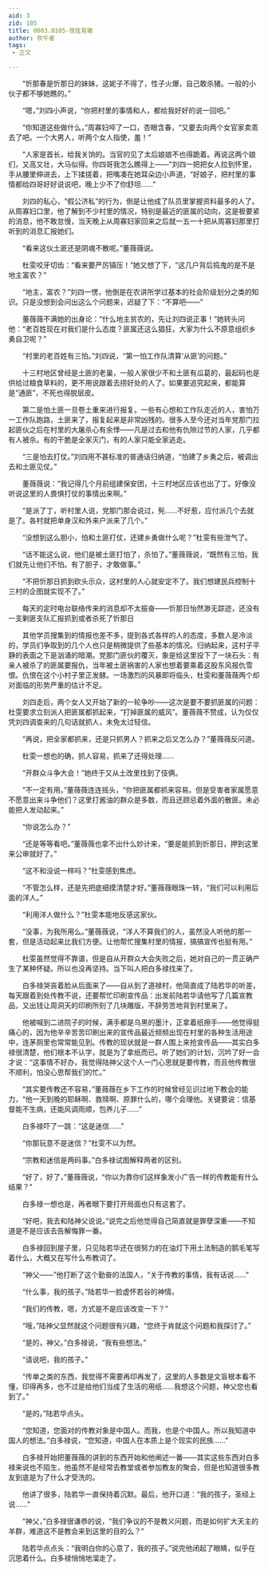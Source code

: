 ```yaml
---
aid: 3
zid: 105
title: 0003.0105-改弦易辙
author: 吹牛者
tags: 
 - 正文

---
```




　　“忻那春是忻那日的妹妹，这妮子不得了，性子火爆，自己敢杀猪。一般的小伙子都不够她瞧的。”

　　“嗯，”刘四小声说，“你把村里的事情和人，都给我好好的说一回吧。”

　　“你知道这些做什么，”周寡妇啐了一口，杏眼含春，“又要去向两个女官家卖乖去了吧。一个大男人，听两个女人指使，羞！”

　　“人家是首长，给我关饷的。当官的见了太后娘娘不也得跪着。再说这两个娘们，又高又壮，大马似得。你四哥我怎么瞧得上——”刘四一把把女人拉到怀里，手从腰里伸进去，上下揉搓着，把嘴凑在她耳朵边小声道，“好娘子，把村里的事情都给四哥好好说说吧，晚上少不了你舒坦……”

　　刘四的私心，“假公济私”的行为，倒是让他成了队员里掌握资料最多的人了。从周寡妇口里，他了解到不少村里的情况，特别是最近的匪属的动向，这是极要紧的消息，他不敢怠慢，当天晚上从周寡妇家回来之后就一五一十把从周寡妇那里打听到的消息汇报她们。

　　“看来这伙土匪还是阴魂不散呢。”董薇薇说。

　　杜雯咬牙切齿：“看来要严厉镇压！”她又想了下，“这几户背后捣鬼的是不是地主富农？”

　　“地主，富农？”刘四一愣，他倒是在农讲所学过基本的社会阶级划分之类的知识。只是没想到会问出这么个问题来，迟疑了下：“不算吧——”

　　董薇薇不满她的出身论：“什么地主贫农的，先让刘四说正事！”她转头问他：“老百姓现在对我们是什么态度？匪属还这么猖狂，大家为什么不原意组织乡勇自卫呢？”

　　“村里的老百姓有三怕。”刘四说，“第一怕工作队清算‘从匪’的问题。”

　　十三村地区曾经是土匪的老巢，一般人家很少不和土匪有瓜葛的，最起码也是供给过粮食草料的，更不用说跟着去捞好处的人了。如果要追究起来，都能算是“通匪”，不死也得脱层皮。

　　第二是怕土匪一旦卷土重来进行报复。一些有心想和工作队走近的人，害怕万一工作队跑路，土匪来了，报复起来是非常凶残的。很多人至今还对当年党那门拉起匪伙之后在村里的大屠杀心有余悸——凡是过去和他有仇隙过节的人家，几乎都有人被杀。有的干脆是全家灭门，有的人家只能全家逃走。

　　“三是怕去打仗。”刘四用不甚标准的普通话归纳道，“怕建了乡勇之后，被调出去和土匪见仗。”

　　董薇薇说：“我记得几个月前组建保安团，十三村地区应该也出了丁。好像没听说这里的人畏惧打仗的事情出来啊。”

　　“是派了丁，听村里人说，党那门那会说过，髡……不好惹，应付派几个去就是了。各村就把单身汉和外来户派来了几个。”

　　“没想到这么胆小，怕和土匪打仗，还建乡勇做什么呢？”杜雯有些泄气了。

　　“话不能这么说，他们是被土匪打怕了，杀怕了。”董薇薇说，“既然有三怕，我们就先让他们不怕。有了胆子，才敢做事。”

　　“不把忻那日抓到砍头示众，这村里的人心就安定不了。我们想建民兵控制十三村的企图就实现不了。”

　　每天的定时电台联络传来的消息却不太振奋——忻那日怡然渺无踪迹，还没有一支剿匪支队汇报抓到或者杀死了忻那日

　　其他学员搜集到的情报也差不多，提到各式各样的人的态度，多数人是冷淡的，学员们争取到的几个人也只是稍微提供了些基本的情况。归纳起来，这村子平静的表面之下是汹涌的暗潮。党那门匪伙的覆灭，象是给这里投下了一块石头：有亲人被杀了的匪属要报仇，当年被土匪祸害的人家也想着要乘着这股东风报仇雪恨。仇恨在这个小村子里正发酵。一场激烈的风暴即将临头，杜雯和董薇薇两个却对面临的形势严重的估计不足。

　　刘四走后，两个女人又开始了新的一轮争吵——这次是要不要抓匪属的问题：杜雯要求立刻派人把匪属都抓起来，“打掉匪属的威风”。董薇薇不赞成，认为仅仅凭刘四调查来的几句话就抓人，未免太过轻信。

　　“再说，把全家都抓来，还是只抓男人？抓来之后又怎么办？”董薇薇反问道。

　　杜雯一想也的确，抓人容易，抓来了还得处理……

　　“开群众斗争大会！”她终于又从土改里找到了伎俩。

　　“不一定有用。”董薇薇连连摇头，“你把匪属都抓来容易。但是受害者家属愿意不愿意出来斗争他们？这里打酱油的群众是多数，而且还顾忌着外面的散匪。未必能把人发动起来。”

　　“你说怎么办？”

　　“还是等等看吧。”董薇薇也拿不出什么妙计来，“要是能抓到忻那日，押到这里来公审就好了。”

　　“这不和没说一样吗？”杜雯感到焦虑。

　　“不管怎么样，还是先把底细摸清楚才好。”董薇薇眼珠一转，“我们可以利用后面的洋人。”

　　“利用洋人做什么？”杜雯本能地反感这家伙。

　　“没事，为我所用么。”董薇薇说，“洋人不算我们的人，虽然没人听他的那一套，但是活动起来比我们方便。让他帮忙搜集村里的情报，搞搞宣传也挺有用。”

　　杜雯虽然觉得不靠谱，但是自从开群众大会失败之后，她对自己的一贯正确产生了某种怀疑。所以也没再坚持。当下叫人把白多禄找来了。

　　白多禄哭丧着脸从后面来了——自从到了道禄村，他简直成了陆若华的听差，每天跟着到处传教不说，还要帮忙印刷宣传品：出发前陆若华请他写了几篇宣教品，又出钱让周洞天的印刷所刻了几块雕版，不辞劳苦地背到村里来了。

　　他被喊到二进院子的时候，满手都是乌黑的墨汁，正拿着纸擦手——他觉得挺痛心的，因为他辛辛苦苦印刷出来的宣传品最近频频出现在村里的各种生活用途中，连茅厕里也常常能见到。传教的现状就是一群人围上来抢宣传品——其实白多禄很清楚，他们根本不认字，就是为了拿纸而已。听了她们的计划，沉吟了好一会才说：“这事情不好办，我觉得陆神父这个人一门心思就是要传教，而且他传教很不顺利，怕没心思帮我们的忙。”

　　“其实要传教还不容易，”董薇薇在乡下工作的时候曾经见识过地下教会的能力，“他一天到晚的耶稣啊、救赎啊、原罪什么的，哪个会理他。关键要说：信基督能不生病，还能风调雨顺，包养儿子……”

　　白多禄吓了一跳：“这是迷信……”

　　“你那玩意不是迷信？”杜雯不以为然。

　　“宗教和迷信是两码事。”白多禄试图解释两者的区别。

　　“好了，好了，”董薇薇说，“你以为靠你们这样象发小广告一样的传教能有什么结果？”

　　白多禄一想也是，再者眼下要打开局面也只有这套了。

　　“好吧，我去和陆神父说说。”说完之后他觉得自己简直就是罪孽深重——不知道是不是应该去告解悔罪一番。

　　白多禄回到屋子里，只见陆若华还在很努力的在油灯下用土法制造的鹅毛笔写着什么，大概又在写什么布教词了。

　　“神父——”他打断了这个勤奋的法国人，“关于传教的事情，我有话说……”

　　“什么事，我的孩子。”陆若华一脸虚怀若谷的神情。

　　“我们的传教，嗯，方式是不是应该改变一下？”

　　“哦，”陆神父显然就这个问题很有兴趣，“您终于肯就这个问题和我探讨了。”

　　“是的，神父。”白多禄说，“我有些想法。”

　　“请说吧，我的孩子。”

　　“传单之类的东西，我觉得不需要再印再发了，这里的人多数是文盲根本看不懂，印得再多，也不过是给他们当成了生活的用纸……我想这个问题，神父您也看到了。”

　　“是的。”陆若华点头。

　　“您知道，您面对的传教对象是中国人。而我，也是个中国人。所以我知道中国人的想法。”白多禄说，“您知道，中国人在本质上是个现实的民族……”

　　白多禄开始把董薇薇的讲到的东西开始和他阐述一番——其实这些东西对白多禄来说也不陌生，他虽然不是经常去教堂或者参加教友的聚会，但是也知道很多教友到底是为了什么才受洗的。

　　他讲了很多，陆若华一直保持着沉默。最后，他开口道：“我的孩子，圣经上说……”

　　“神父，”白多禄很谦恭的说，“我们争议的不是教义问题，而是如何扩大天主的羊群，难道这不是教会来到这里的目的么？”

　　陆若华点点头：“我明白你的心意了，我的孩子。”说完他闭起了眼睛，似乎在沉思着什么。白多禄悄悄地溜走了。


